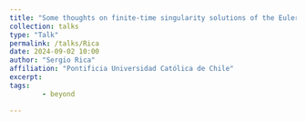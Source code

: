 ```yaml
---
title: "Some thoughts on finite-time singularity solutions of the Euler equations"
collection: talks
type: "Talk"
permalink: /talks/Rica
date: 2024-09-02 10:00
author: "Sergio Rica" 
affiliation: "Pontificia Universidad Católica de Chile"
excerpt:  
tags: 
        - beyond

---
```

